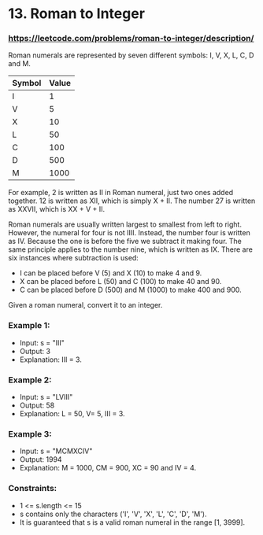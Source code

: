 # 13. Roman to Integer
### https://leetcode.com/problems/roman-to-integer/description/

Roman numerals are represented by seven different symbols: I, V, X, L, C, D and M.

| Symbol | Value |
|--------|-------|
| I      | 1     |
| V      | 5     |
| X      | 10    |
| L      | 50    |
| C      | 100   |
| D      | 500   |
| M      | 1000  |

For example, 2 is written as II in Roman numeral, just two ones added together. 12 is written as XII, which is simply X + II. The number 27 is written as XXVII, which is XX + V + II.

Roman numerals are usually written largest to smallest from left to right. However, the numeral for four is not IIII. Instead, the number four is written as IV. Because the one is before the five we subtract it making four. The same principle applies to the number nine, which is written as IX. There are six instances where subtraction is used:

- I can be placed before V (5) and X (10) to make 4 and 9.
- X can be placed before L (50) and C (100) to make 40 and 90.
- C can be placed before D (500) and M (1000) to make 400 and 900.

Given a roman numeral, convert it to an integer.

 ### Example 1:
 - Input: s = "III"
 - Output: 3
 - Explanation: III = 3.

### Example 2:
 - Input: s = "LVIII"
 - Output: 58
 - Explanation: L = 50, V= 5, III = 3.

### Example 3:
 - Input: s = "MCMXCIV"
 - Output: 1994
 - Explanation: M = 1000, CM = 900, XC = 90 and IV = 4.

### Constraints:
 - 1 <= s.length <= 15
 - s contains only the characters ('I', 'V', 'X', 'L', 'C', 'D', 'M').
 - It is guaranteed that s is a valid roman numeral in the range [1, 3999].


